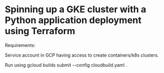 # Spinning up a GKE cluster with a Python application deployment using Terraform

Requirements:

Service account in GCP having access to create containers/k8s clusters.


Run using
gcloud builds submit --config cloudbuild.yaml .
